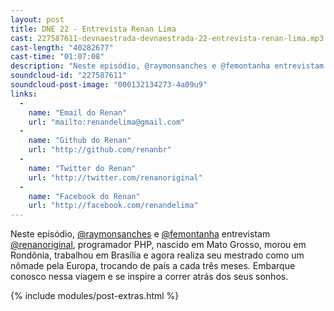 ```yaml
---
layout: post
title: DNE 22 - Entrevista Renan Lima
cast: 227587611-devnaestrada-devnaestrada-22-entrevista-renan-lima.mp3
cast-length: "40282677"
cast-time: "01:07:08"
description: "Neste episódio, @raymonsanches e @femontanha entrevistam @renanoriginal, programador PHP, nascido em Mato Grosso, morou em Rondônia, trabalhou em Brasília e agora realiza seu mestrado como um nômade pela Europa, trocando de país a cada três meses. Embarque conosco nessa viagem e se inspire a correr atrás dos seus sonhos."
soundcloud-id: "227587611"
soundcloud-post-image: "000132134273-4a09u9"
links:
  -
    name: "Email do Renan"
    url: "mailto:renandelima@gmail.com"
  -
    name: "Github do Renan"
    url: "http://github.com/renanbr"
  -
    name: "Twitter do Renan"
    url: "http://twitter.com/renanoriginal"
  -
    name: "Facebook do Renan"
    url: "http://facebook.com/renandelima"
---
```


Neste episódio, [@raymonsanches](http://twitter.com/raymonsanches) e [@femontanha](http://twitter.com/femontanha) entrevistam [@renanoriginal](http://twitter.com/renanoriginal), programador PHP, nascido em Mato Grosso, morou em Rondônia, trabalhou em Brasília e agora realiza seu mestrado como um nômade pela Europa, trocando de país a cada três meses. Embarque conosco nessa viagem e se inspire a correr atrás dos seus sonhos.

{% include modules/post-extras.html %}